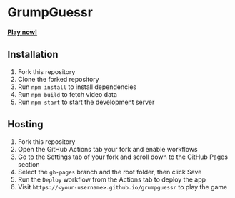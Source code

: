 # GrumpGuessr

[**Play now!**](https://vimaster.github.io/grumpguessr)

## Installation

1. Fork this repository
2. Clone the forked repository
3. Run `npm install` to install dependencies
4. Run `npm build` to fetch video data
5. Run `npm start` to start the development server

## Hosting

1. Fork this repository
2. Open the GitHub Actions tab your fork and enable workflows
3. Go to the Settings tab of your fork and scroll down to the GitHub Pages section
4. Select the `gh-pages` branch and the root folder, then click Save
5. Run the `Deploy` workflow from the Actions tab to deploy the app
6. Visit `https://<your-username>.github.io/grumpguessr` to play the game
